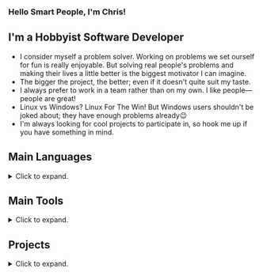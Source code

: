 ### Hello Smart People, I'm Chris!

## I'm a Hobbyist Software Developer

- I consider myself a problem solver.
  Working on problems we set ourself for fun is really enjoyable.
  But solving real people's problems and making their lives a little better is the biggest motivator I can imagine.
- The bigger the project, the better; even if it doesn't quite suit my taste.
- I always prefer to work in a team rather than on my own.
  I like people—people are great!
- Linux vs Windows? Linux For The Win! But Windows users shouldn't be joked about; they have enough problems already😉
- I'm always looking for cool projects to participate in, so hook me up if you have something in mind.

## Main Languages

<details>
<summary>Click to expand.</summary>

- <img align="left" width="20px" src="images/c%2B%2B.png">C++
- <img align="left" width="20px" src="images/ts.png">TypeScript
- <img align="left" width="20px" src="images/python.png">Python

</details>

## Main Tools

<details>
<summary>Click to expand.</summary>

- <img align="left" width="20px" src="images/neovim.png">Neovim
- <img align="left" width="20px" src="images/bash.png">Bash
- <img align="left" width="20px" src="images/cmake.png">CMake
- <img align="left" width="20px" src="images/premake.png">Premake
- <img align="left" width="20px" src="images/gnu.png">gcc/make/gdb/...
- <img align="left" width="20px" src="images/manim.svg">Manim CE
- <img align="left" width="20px" src="images/blender.png">Blender
- <img align="left" width="20px" src="images/git.png">git (duh)
- <img align="left" width="20px" src="images/latex.jpg">LaTex
- <img align="left" width="20px" src="images/sdl.jpeg">SDL2
- <img align="left" width="20px" src="images/opengl.png">OpenGL
- <img align="left" width="20px" src="images/gephi.jpg">Gephi
- <img align="left" width="20px" src="images/flask.png">Flask
- <img align="left" width="20px" src="images/webpack.png">webpack

</details>

## Projects

<details>
<summary>Click to expand.</summary>

`~` -> work in progress

`*` -> unusable state

<details>
<summary>C++</summary>

- [Neural Network](https://github.com/christopher-besch/neural_network)
- [Lynton](https://github.com/christopher-besch/lynton)
- [39th BWINF Round 2](https://github.com/christopher-besch/bwinf_39_round2)
- [Cryptography](https://github.com/christopher-besch/cryptography)
- [Ray Tracer](https://github.com/christopher-besch/ray_tracer)
- [C++ Reference](https://github.com/christopher-besch/cpp_reference)
- [C++ Go Fast](https://github.com/christopher-besch/cpp_go_fast)
- `*` [Lynton Legacy](https://github.com/christopher-besch/lynton_legacy)

</details>

<details>
<summary>TypeScript</summary>

- [Big Blue Button Autostatus](https://github.com/christopher-besch/bbb_autostatus)
- [Lake Visualizer](https://github.com/christopher-besch/lake_visualizer)
- [Who am I](https://github.com/christopher-besch/who_am_i)
- [Physics Words](https://github.com/christopher-besch/physics_words)
- [TypeScript Reference](https://github.com/christopher-besch/typescript_reference)

</details>

<details>
<summary>Python</summary>

- [Manim Reference](https://github.com/christopher-besch/manim_reference)
- [Manim Web Presenter](https://github.com/christopher-besch/manim_web_presenter)
- `~` [Manim CE](https://github.com/ManimCommunity/manim)
- `~` [Manim Editor](https://github.com/ManimEditorProject/manim_editor)
- [Time Table Planner](https://github.com/christopher-besch/time_table_planner)
- [Technik^3 Plan](https://github.com/christopher-besch/technik3-plan)
- [ARG Toolset](https://github.com/christopher-besch/arg_toolset)
- [39th BWINF Round 1](https://github.com/christopher-besch/bwinf_39_round1)
- [37th BWINF Round 1](https://github.com/christopher-besch/bwinf_37_round1)
- [Lofi Girl Downloader](https://github.com/christopher-besch/lofi_girl_downloader)

</details>

<details>
<summary>Flask (Python, TypeScript, HTML, CSS)</summary>

- [Project Omega](https://github.com/christopher-besch/project_omega)
- [MC Royale Supervisor](https://github.com/christopher-besch/mc_royale_supervisor)
- [OHG Plan Parser](https://github.com/christopher-besch/ohg_plan_parser)

</details>

<details>
<summary>Bash</summary>

- [Bash Reference](https://github.com/christopher-besch/bash_reference)

</details>

<details>
<summary>LaTeX</summary>

- [LaTeX Reference](https://github.com/christopher-besch/latex_reference)

</details>

<details>
<summary>Assembly</summary>

- [Assembly Reference](https://github.com/christopher-besch/assembly_reference)

</details>

<details>
<summary>Blender</summary>

- [Models](https://github.com/christopher-besch/blender_models)

</details>

<details>
<summary>Configs</summary>

- `~` [ToddLinux](https://github.com/ToddLinux/ToddLinux)
- [Neovim](https://github.com/christopher-besch/nvim_like_me)
- [LunarVim](https://github.com/christopher-besch/lvim_like_me)
- [Kitty](https://github.com/christopher-besch/kitty_like_me)
- [Miscellaneous](https://github.com/christopher-besch/miscellaneous_configs)

</details>

<details>
<summary>Java</summary>

- [Encryption](https://github.com/christopher-besch/java_encryption)
- [Sorting Algorithms](https://github.com/christopher-besch/sorting_algorithms)
- `~`[Social Blog](https://github.com/pascal-kuschkowitz/Inf-Proj-ProductDev)

</details>

</details>
